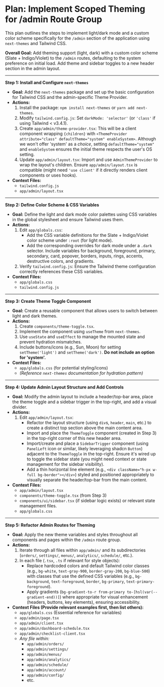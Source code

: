 # Plan: Implement Scoped Theming for /admin Route Group

This plan outlines the steps to implement light/dark mode and a custom color scheme specifically for the `/admin` section of the application using `next-themes` and Tailwind CSS.

**Overall Goal:** Add theming support (light, dark) with a custom color scheme (Slate + Indigo/Violet) to the `/admin` routes, defaulting to the system preference on initial load. Add theme and sidebar toggles to a new header section in the admin layout.

---

**Step 1: Install and Configure `next-themes`**

*   **Goal:** Add the `next-themes` package and set up the basic configuration for Tailwind CSS and the admin-specific Theme Provider.
*   **Actions:**
    1.  Install the package: `npm install next-themes` or `yarn add next-themes`.
    2.  Modify `tailwind.config.js`: Set `darkMode: 'selector'` (or `'class'` if using Tailwind < v3.4.1).
    3.  Create `app/admin/theme-provider.tsx`: This will be a client component wrapping `{children}` with `<ThemeProvider attribute="class" defaultTheme="system" enableSystem>`. Although we won't offer 'system' as a *choice*, setting `defaultTheme="system"` and `enableSystem` ensures the initial theme respects the user's OS setting.
    4.  Update `app/admin/layout.tsx`: Import and use `AdminThemeProvider` to wrap the layout's children. Ensure `app/admin/layout.tsx` is compatible (might need `'use client'` if it directly renders client components or uses hooks).
*   **Context Files:**
    *   `tailwind.config.js`
    *   `app/admin/layout.tsx`

---

**Step 2: Define Color Scheme & CSS Variables**

*   **Goal:** Define the light and dark mode color palettes using CSS variables in the global stylesheet and ensure Tailwind uses them.
*   **Actions:**
    1.  Edit `app/globals.css`:
        *   Add the CSS variable definitions for the Slate + Indigo/Violet color scheme under `:root` (for light mode).
        *   Add the corresponding overrides for dark mode under a `.dark` selector. Include variables for background, foreground, primary, secondary, card, popover, borders, inputs, rings, accents, destructive colors, and gradients.
    2.  Verify `tailwind.config.js`: Ensure the Tailwind theme configuration correctly references these CSS variables.
*   **Context Files:**
    *   `app/globals.css`
    *   `tailwind.config.js`

---

**Step 3: Create Theme Toggle Component**

*   **Goal:** Create a reusable component that allows users to switch between light and dark themes.
*   **Actions:**
    1.  Create `components/theme-toggle.tsx`.
    2.  Implement the component using `useTheme` from `next-themes`.
    3.  Use `useState` and `useEffect` to manage the mounted state and prevent hydration mismatches.
    4.  Include buttons/icons (e.g., Sun, Moon) for setting `setTheme('light')` and `setTheme('dark')`. **Do not include an option for 'system'.**
*   **Context Files:**
    *   `app/globals.css` (for potential styling/icons)
    *   _(Reference `next-themes` documentation for hydration pattern)_

---

**Step 4: Update Admin Layout Structure and Add Controls**

*   **Goal:** Modify the admin layout to include a header/top-bar area, place the theme toggle and a sidebar trigger in the top-right, and add a visual divider.
*   **Actions:**
    1.  Edit `app/admin/layout.tsx`:
        *   Refactor the layout structure (using `div`s, `header`, `main`, etc.) to create a distinct top section above the main content area.
        *   Import and place the `ThemeToggle` component (created in Step 3) in the top-right corner of this new header area.
        *   Import/create and place a `SidebarTrigger` component (using `PanelLeft` icon or similar, likely leveraging shadcn `Button`) adjacent to the `ThemeToggle` in the top-right. Ensure it's wired up to toggle the sidebar state (you might need context or state management for the sidebar visibility).
        *   Add a thin horizontal line element (e.g., `<div className="h-px w-full bg-border"></div>`) styled and positioned appropriately to visually separate the header/top-bar from the main content.
*   **Context Files:**
    *   `app/admin/layout.tsx`
    *   `components/theme-toggle.tsx` (from Step 3)
    *   `components/ui/sidebar.tsx` (if sidebar logic exists) or relevant state management files.
    *   `app/globals.css`

---

**Step 5: Refactor Admin Routes for Theming**

*   **Goal:** Apply the new theme variables and styles throughout all components and pages within the `/admin` route group.
*   **Actions:**
    1.  Iterate through all files within `app/admin/` and its subdirectories (`orders/`, `settings/`, `menus/`, `analytics/`, `schedule/`, etc.).
    2.  In each file (`.tsx`, `.ts` if relevant for style objects):
        *   Replace hardcoded colors and default Tailwind color classes (e.g., `bg-white`, `text-gray-900`, `border-gray-200`, `bg-blue-500`) with classes that use the defined CSS variables (e.g., `bg-background`, `text-foreground`, `border`, `bg-primary`, `text-primary-foreground`).
        *   Apply gradients (`bg-gradient-to-r from-primary to-[hsl(var(--gradient-end))]`) where appropriate for visual enhancement (headers, buttons, key elements), ensuring accessibility.
*   **Context Files (Provide relevant examples first, then list others):**
    *   `app/globals.css` (Essential reference for variables)
    *   `app/admin/page.tsx`
    *   `app/admin/client.tsx`
    *   `app/admin/dashboard-schedule.tsx`
    *   `app/admin/checklist-client.tsx`
    *   _Any file within:_
        *   `app/admin/orders/`
        *   `app/admin/settings/`
        *   `app/admin/menus/`
        *   `app/admin/analytics/`
        *   `app/admin/schedule/`
        *   `app/admin/account/`
        *   `app/admin/config/`
        *   etc.
